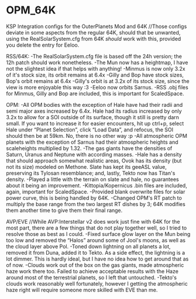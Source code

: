# OPM_64K
KSP Integration configs for the OuterPlanets Mod and 64K 
//Those configs deviate in some aspects from the regular 64K, should that be unwanted,
using the RealSolarSystem.cfg from 64K *should* work with this, provided you delete the entry for Eeloo. 

RSS/64K:
-The RealSolarSystem.cfg file is based off the 24h version; the 12h patch should work nonetheless.
-The Mun now has a heightmap, I have not the slightest idea if that helps with anything! 
-Minmus is now only 3.2x of it's stock size, its orbit remains at 6.4x
-Gilly and Bop have stock sizes, Bop's orbit remains at 6.4x
-Gilly's orbit is at 3.2x of its stock size, since the view is more enjoyable this way :3
-Eeloo now orbits Sarnus.
-RSS .obj files for Minmus, Gilly and Bop are included, this is important for ScaledSpace.

OPM:
-All OPM bodies with the exception of Hale have had their radii and semi major axes increased by 6.4x. Hale had its radius increased by only 3.2x to allow for a SOI outside of its surface, though it still is pretty darn small. If you want to increase it for easier encounters, hit up ctrl+p, select Hale under “Planet Selection”, click “Load Data”, and refocus, the SOI should then be at 59km. No, there is no other way :p
-All atmospheric OPM planets with the exception of Sarnus had their atmospheric heights and scaleheights multiplied by 1.32. 
-The gas giants have the densities of Saturn, Uranus and Neptune with according masses. 
-Hale has a density that should approach somewhat realistic areas, Ovok has its density (but not its size) modeled on Methone. Slate has kept its geeASL value, preserving its Tylosan resemblance; and, lastly, Tekto now has Titan's density.
-Played a little with the terrain on slate and hale, no guarantees about it being an improvement.
-Kittopia/Kopernicus .bin files are included, again, important for ScaledSpace.
-Provided blank overwrite files for solar power curve, this is being handled by 64K.
-Changed OPM's RT patch to multiply the base range from the two largest RT dishes by 3; 64K modifies them another time to give them their final range.

AVP/EVE
//While AVP:Interstellar v2 does work just fine with 64K for the most part, there are a few things that do not play together well, so I tried to resolve those as best as I could. 
-Fixed surface glow layer on the Mun being too low and removed the “Halos” around some of Jool's moons, as well as the cloud layer above Pol.
-Toned down lightning on all planets a lot, removed it from Duna, added it to Tekto. As a side effect, the lightning is a lot dimmer. This is hardly ideal, but I have no idea how to get around that as of now. 
-Clouds work out of the box on the gas giants, made atmospheric haze work there too. Failed to achieve acceptable results with the Haze around most of the terrestrial planets, so I left that untouched.
-Tekto's clouds work reasonably well fortunately, however I getting the atmospheric haze right will require someone more skilled with EVE than me. 
